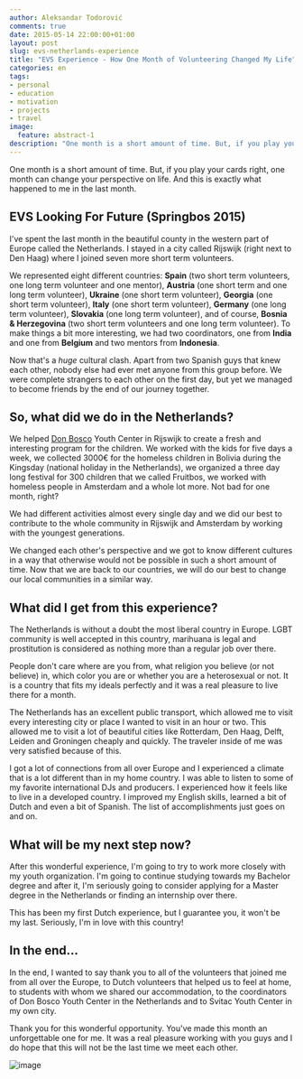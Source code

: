 ```yaml
---
author: Aleksandar Todorović
comments: true
date: 2015-05-14 22:00:00+01:00
layout: post
slug: evs-netherlands-experience
title: "EVS Experience - How One Month of Volunteering Changed My Life"
categories: en
tags:
- personal
- education
- motivation
- projects
- travel
image:
  feature: abstract-1
description: "One month is a short amount of time. But, if you play your cards right, one month can change your perspective on life. And this is exactly what happened to me in the last month."
---
```


One month is a short amount of time. But, if you play your cards right, one month can change your perspective on life. And this is exactly what happened to me in the last month.

## EVS Looking For Future (Springbos 2015)

I've spent the last month in the beautiful county in the western part of Europe called the Netherlands. I stayed in a city called Rijswijk (right next to Den Haag) where I joined seven more short term volunteers.

We represented eight different countries: **Spain** (two short term volunteers, one long term volunteer and one mentor), **Austria** (one short term and one long term volunteer), **Ukraine** (one short term volunteer), **Georgia** (one short term volunteer), **Italy** (one short term volunteer), **Germany** (one long term volunteer), **Slovakia** (one long term volunteer), and of course, **Bosnia & Herzegovina** (two short term volunteers and one long term volunteer). To make things a bit more interesting, we had two coordinators, one from **India** and one from **Belgium** and two mentors from **Indonesia**.

Now that's a *huge* cultural clash. Apart from two Spanish guys that knew each other, nobody else had ever met anyone from this group before. We were complete strangers to each other on the first day, but yet we managed to become friends by the end of our journey together.

## So, what did we do in the Netherlands?

We helped [Don Bosco](http://donboscorijswijk.nl/) Youth Center in Rijswijk to create a fresh and interesting program for the children. We worked with the kids for five days a week, we collected 3000€ for the homeless children in Bolivia during the Kingsday (national holiday in the Netherlands), we organized a three day long festival for 300 children that we called Fruitbos, we worked with homeless people in Amsterdam and a whole lot more. Not bad for one month, right?

We had different activities almost every single day and we did our best to contribute to the whole community in Rijswijk and Amsterdam by working with the youngest generations.

We changed each other's perspective and we got to know different cultures in a way that otherwise would not be possible in such a short amount of time. Now that we are back to our countries, we will do our best to change our local communities in a similar way.

## What did I get from this experience?

The Netherlands is without a doubt the most liberal country in Europe. LGBT community is well accepted in this country, marihuana is legal and prostitution is considered as nothing more than a regular job over there.

People don't care where are you from, what religion you believe (or not believe) in, which color you are or whether you are a heterosexual or not. It is a country that fits my ideals perfectly and it was a real pleasure to live there for a month.

The Netherlands has an excellent public transport, which allowed me to visit every interesting city or place I wanted to visit in an hour or two. This allowed me to visit a lot of beautiful cities like Rotterdam, Den Haag, Delft, Leiden and Groningen cheaply and quickly. The traveler inside of me was very satisfied because of this.

I got a lot of connections from all over Europe and I experienced a climate that is a lot different than in my home country. I was able to listen to some of my favorite international DJs and producers. I experienced how it feels like to live in a developed country. I improved my English skills, learned a bit of Dutch and even a bit of Spanish. The list of accomplishments just goes on and on.

## What will be my next step now?

After this wonderful experience, I'm going to try to work more closely with my youth organization. I'm going to continue studying towards my Bachelor degree and after it, I'm seriously going to consider applying for a Master degree in the Netherlands or finding an internship over there.

This has been my first Dutch experience, but I guarantee you, it won't be my last. Seriously, I'm in love with this country!

## In the end...

In the end, I wanted to say thank you to all of the volunteers that joined me from all over the Europe, to Dutch volunteers that helped us to feel at home, to students with whom we shared our accommodation, to the coordinators of Don Bosco Youth Center in the Netherlands and to Svitac Youth Center in my own city.

Thank you for this wonderful opportunity. You've made this month an unforgettable one for me. It was a real pleasure working with you guys and I do hope that this will not be the last time we meet each other.

![image](https://scontent-vie.xx.fbcdn.net/hphotos-xfp1/v/t1.0-9/10954454_882743248450878_7612530152981054527_n.jpg?oh=9d9853446a6e20cea2b37ee2ca594d9e&oe=55D34A03)
